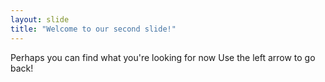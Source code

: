 ```yaml
---
layout: slide
title: "Welcome to our second slide!"
---
```

Perhaps you can find what you're looking for now
Use the left arrow to go back!
